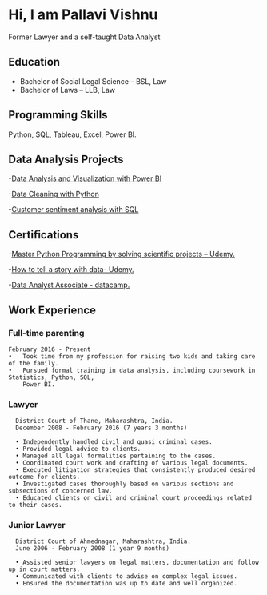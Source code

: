 # Hi, I am Pallavi Vishnu 
Former Lawyer and a self-taught Data Analyst

## Education
* Bachelor of Social Legal Science – BSL, Law
* Bachelor of Laws – LLB, Law

## Programming Skills
Python, SQL, Tableau, Excel, Power BI.

## Data Analysis Projects
-[Data Analysis and Visualization with Power BI](https://app.powerbi.com/view?r=eyJrIjoiZjA1Mzc1NmEtMmQ4ZC00YTQyLWJhODctZGQ1OTRjMjdhOWJmIiwidCI6IjEzODA3OTNjLTE2MGQtNGE4MS05OTJiLWJiZjM3NDQ4YWI4ZCIsImMiOjN9
)

-[Data Cleaning with Python](https://github.com/pallavi-vishnu/Uncleaned_data)

-[Customer sentiment analysis with SQL](https://github.com/pallavi-vishnu/CustomerSentimentData)

## Certifications
-[Master Python Programming by solving scientific projects – Udemy.](https://www.udemy.com/certificate/UC-1caeb9b5-e7cb-404d-9a2d-7d425805395b)

-[How to tell a story with data- Udemy.](https://www.udemy.com/certificate/UC-3c2c5486-74e1-45a5-bb9f-9321ed9a6264)

-[Data Analyst Associate - datacamp.](https://www.datacamp.com/certificate/DAA0015982561345)

## Work Experience
### Full-time parenting
    February 2016 - Present
    •	Took time from my profession for raising two kids and taking care of the family.
    •	Pursued formal training in data analysis, including coursework in Statistics, Python, SQL, 
        Power BI.
### Lawyer
      District Court of Thane, Maharashtra, India.
      December 2008 - February 2016 (7 years 3 months)
    
      •	Independently handled civil and quasi criminal cases.
      •	Provided legal advice to clients.
      •	Managed all legal formalities pertaining to the cases.
      •	Coordinated court work and drafting of various legal documents.
      •	Executed litigation strategies that consistently produced desired outcome for clients.
      •	Investigated cases thoroughly based on various sections and subsections of concerned law.
      •	Educated clients on civil and criminal court proceedings related to their cases.

### Junior Lawyer
      District Court of Ahmednagar, Maharashtra, India.
      June 2006 - February 2008 (1 year 9 months)
      
      •	Assisted senior lawyers on legal matters, documentation and follow up in court matters.
      •	Communicated with clients to advise on complex legal issues.
      •	Ensured the documentation was up to date and well organized.


